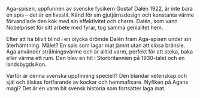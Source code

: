 Aga-spisen, uppfunnen av svenske fysikern Gustaf Dalén 1922, är inte bara en spis – det är en livsstil. Känd för sin gjutjärnsdesign och konstanta värme förvandlade den kök med sin effektivitet och charm. Dalén, som vann Nobelpriset för sitt arbete med fyrar, tog samma genialitet hem.

Efter att ha blivit blind i en olycka drömde Dalén fram Aga-spisen under sin återhämtning. Målet? En spis som lagar mat jämnt utan att slösa bränsle. Aga använder strålningsvärme och är alltid varm, perfekt för att steka, baka eller värma ett rum. Den blev en hit i Storbritannien på 1930-talet och en landsbygdsikon.

Varför är denna svenska uppfinning speciell? Den blandar vetenskap och själ och älskas fortfarande av kockar och hemmafixare. Nyfiken på Agans magi? Det är en varm bit svensk historia som fortsätter laga mat.